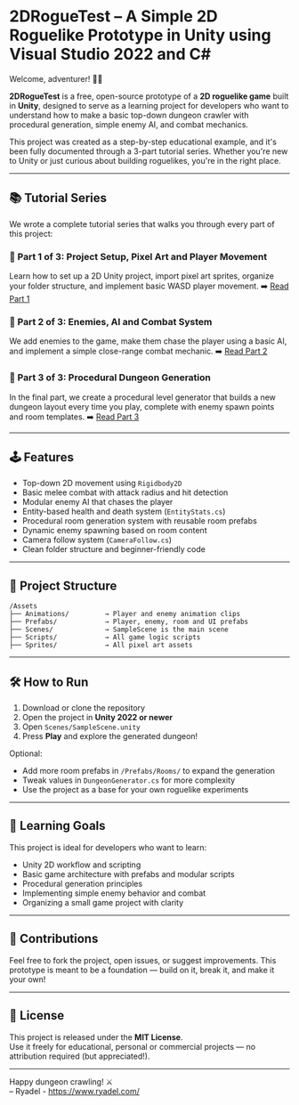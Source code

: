 # 2DRogueTest – A Simple 2D Roguelike Prototype in Unity using Visual Studio 2022 and C#

Welcome, adventurer! 🧙‍♂️

**2DRogueTest** is a free, open-source prototype of a **2D roguelike game** built in **Unity**, designed to serve as a learning project for developers who want to understand how to make a basic top-down dungeon crawler with procedural generation, simple enemy AI, and combat mechanics.

This project was created as a step-by-step educational example, and it's been fully documented through a 3-part tutorial series. Whether you're new to Unity or just curious about building roguelikes, you're in the right place.

---

## 📚 Tutorial Series

We wrote a complete tutorial series that walks you through every part of this project:

### 🔹 Part 1 of 3: Project Setup, Pixel Art and Player Movement
Learn how to set up a 2D Unity project, import pixel art sprites, organize your folder structure, and implement basic WASD player movement.
➡️ [Read Part 1](https://github.com/Ryadel/2DRogueTest)

### 🔹 Part 2 of 3: Enemies, AI and Combat System
We add enemies to the game, make them chase the player using a basic AI, and implement a simple close-range combat mechanic.
➡️ [Read Part 2](https://github.com/Ryadel/2DRogueTest)

### 🔹 Part 3 of 3: Procedural Dungeon Generation
In the final part, we create a procedural level generator that builds a new dungeon layout every time you play, complete with enemy spawn points and room templates.
➡️ [Read Part 3](https://github.com/Ryadel/2DRogueTest)

---

## 🕹️ Features

- Top-down 2D movement using `Rigidbody2D`
- Basic melee combat with attack radius and hit detection
- Modular enemy AI that chases the player
- Entity-based health and death system (`EntityStats.cs`)
- Procedural room generation system with reusable room prefabs
- Dynamic enemy spawning based on room content
- Camera follow system (`CameraFollow.cs`)
- Clean folder structure and beginner-friendly code

---

## 📂 Project Structure

```
/Assets
├── Animations/         → Player and enemy animation clips
├── Prefabs/            → Player, enemy, room and UI prefabs
├── Scenes/             → SampleScene is the main scene
├── Scripts/            → All game logic scripts
├── Sprites/            → All pixel art assets
```

---

## 🛠️ How to Run

1. Download or clone the repository  
2. Open the project in **Unity 2022 or newer**  
3. Open `Scenes/SampleScene.unity`  
4. Press **Play** and explore the generated dungeon!

Optional:
- Add more room prefabs in `/Prefabs/Rooms/` to expand the generation
- Tweak values in `DungeonGenerator.cs` for more complexity
- Use the project as a base for your own roguelike experiments

---

## 🧠 Learning Goals

This project is ideal for developers who want to learn:

- Unity 2D workflow and scripting
- Basic game architecture with prefabs and modular scripts
- Procedural generation principles
- Implementing simple enemy behavior and combat
- Organizing a small game project with clarity

---

## 🤝 Contributions

Feel free to fork the project, open issues, or suggest improvements. This prototype is meant to be a foundation — build on it, break it, and make it your own!

---

## 📜 License

This project is released under the **MIT License**.  
Use it freely for educational, personal or commercial projects — no attribution required (but appreciated!).

---

Happy dungeon crawling! ⚔️  
– Ryadel - https://www.ryadel.com/
